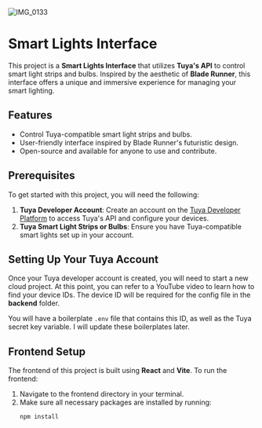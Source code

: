 

![IMG_0133](https://github.com/user-attachments/assets/af2d0ea4-8561-4997-8e6d-088e047c0058)



# Smart Lights Interface

This project is a **Smart Lights Interface** that utilizes **Tuya's API** to control smart light strips and bulbs. Inspired by the aesthetic of **Blade Runner**, this interface offers a unique and immersive experience for managing your smart lighting.

## Features
- Control Tuya-compatible smart light strips and bulbs.
- User-friendly interface inspired by Blade Runner's futuristic design.
- Open-source and available for anyone to use and contribute.

## Prerequisites
To get started with this project, you will need the following:

1. **Tuya Developer Account**: Create an account on the [Tuya Developer Platform](https://developer.tuya.com/en/) to access Tuya's API and configure your devices.
2. **Tuya Smart Light Strips or Bulbs**: Ensure you have Tuya-compatible smart lights set up in your account.

## Setting Up Your Tuya Account
Once your Tuya developer account is created, you will need to start a new cloud project. At this point, you can refer to a YouTube video to learn how to find your device IDs. The device ID will be required for the config file in the **backend** folder. 

You will have a boilerplate `.env` file that contains this ID, as well as the Tuya secret key variable. I will update these boilerplates later.

## Frontend Setup
The frontend of this project is built using **React** and **Vite**. To run the frontend:

1. Navigate to the frontend directory in your terminal.
2. Make sure all necessary packages are installed by running:
   ```bash
   npm install
